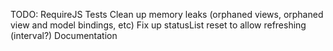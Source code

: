 TODO:
RequireJS
Tests
Clean up memory leaks (orphaned views, orphaned view and model bindings, etc)
Fix up statusList reset to allow refreshing (interval?)
Documentation
